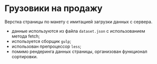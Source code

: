 # Грузовики на продажу 

Верстка страницы по макету с имитацией загрузки данных с сервера.

* данные используются из файла `dataset.json` с использованием метода fetch;
* используется сборщик `gulp`;
* использован препроцессор `less`;
* помимо рендеринга данных страницы, организован функционал сортировки.
